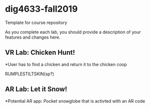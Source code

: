 # dig4633-fall2019
Template for course repository

As you complete each lab, you should provide a description of your features and changes here.

## VR Lab: Chicken Hunt!

*User has to find a chicken and return it to the chicken coop

RUMPLESTILTSKIN(sp?)


## AR Lab: Let it Snow!

*Potential AR app: Pocket snowglobe that is activted with an AR code
